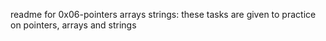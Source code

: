 readme for 0x06-pointers arrays strings: these tasks are given to practice on pointers, arrays and strings
